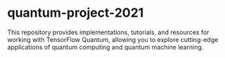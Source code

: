# quantum-project-2021
This repository provides implementations, tutorials, and resources for working with TensorFlow Quantum, allowing you to explore cutting-edge applications of quantum computing and quantum machine learning.
